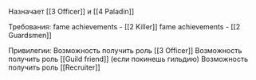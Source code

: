 Назначает [[3 Officer]] и [[4 Paladin]]

Требования:
fame achievements - [[2 Killer]]
fame achievements - [[2 Guardsmen]]

Привилегии:
Возможность получить роль [[3 Officer]]
Возможность получить роль [[Guild friend]] (если покинешь гильдию)
Возможность получить роль [[Recruiter]]